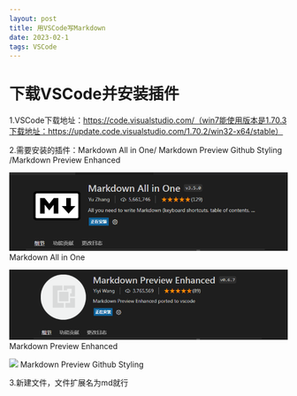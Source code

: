 ```yaml
---
layout: post
title: 用VSCode写Markdown
date: 2023-02-1
tags: VSCode  
---
```


# 下载VSCode并安装插件

1.VSCode下载地址：https://code.visualstudio.com/（win7能使用版本是1.70.3下载地址：https://update.code.visualstudio.com/1.70.2/win32-x64/stable）

2.需要安装的插件：Markdown All in One/ Markdown Preview Github Styling  /Markdown Preview Enhanced


![](/images/payimg/1.png)
Markdown All in One

![](/images/payimg/2.png)
Markdown Preview Enhanced

![](/images/payimg/3g.png)
Markdown Preview Github Styling





3.新建文件，文件扩展名为md就行
